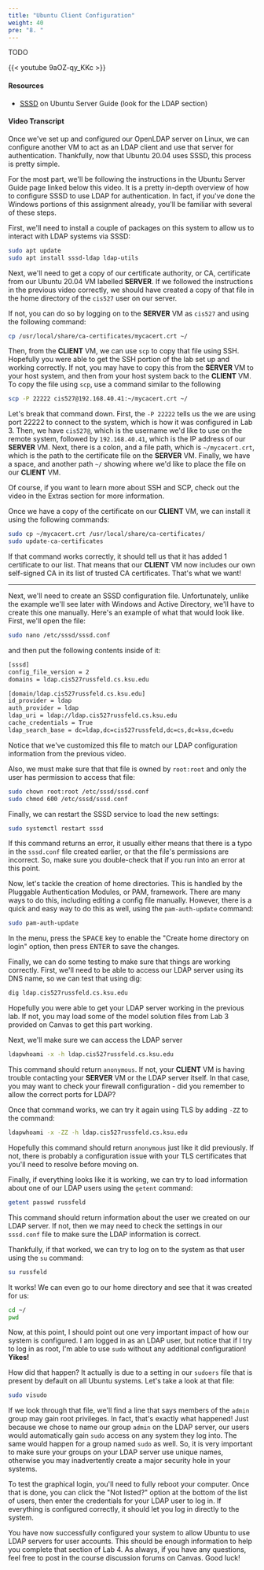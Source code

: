 ```yaml
---
title: "Ubuntu Client Configuration"
weight: 40
pre: "8. "
---
```


TODO

{{< youtube 9aOZ-qy_KKc >}}

#### Resources

* [SSSD](https://ubuntu.com/server/docs/service-sssd) on Ubuntu Server Guide (look for the LDAP section)

#### Video Transcript

Once we've set up and configured our OpenLDAP server on Linux, we can configure another VM to act as an LDAP client and use that server for authentication. Thankfully, now that Ubuntu 20.04 uses SSSD, this process is pretty simple. 

For the most part, we'll be following the instructions in the Ubuntu Server Guide page linked below this video. It is a pretty in-depth overview of how to configure SSSD to use LDAP for authentication. In fact, if you've done the Windows portions of this assignment already, you'll be familiar with several of these steps.

First, we'll need to install a couple of packages on this system to allow us to interact with LDAP systems via SSSD:

```bash
sudo apt update
sudo apt install sssd-ldap ldap-utils
```

Next, we'll need to get a copy of our certificate authority, or CA, certificate from our Ubuntu 20.04 VM labelled **SERVER**. If we followed the instructions in the previous video correctly, we should have created a copy of that file in the home directory of the `cis527` user on our server. 

If not, you can do so by logging on to the **SERVER** VM as `cis527` and using the following command:

```bash
cp /usr/local/share/ca-certificates/mycacert.crt ~/
```

Then, from the **CLIENT** VM, we can use `scp` to copy that file using SSH. Hopefully you were able to get the SSH portion of the lab set up and working correctly. If not, you may have to copy this from the **SERVER** VM to your host system, and then from your host system back to the **CLIENT** VM. To copy the file using `scp`, use a command similar to the following

```bash
scp -P 22222 cis527@192.168.40.41:~/mycacert.crt ~/
```

Let's break that command down. First, the `-P 22222` tells us the we are using port 22222 to connect to the system, which is how it was configured in Lab 3. Then, we have `cis527@`, which is the username we'd like to use on the remote system, followed by `192.168.40.41`, which is the IP address of our **SERVER** VM. Next, there is a colon, and a file path, which is `~/mycacert.crt`, which is the path to the certificate file on the **SERVER** VM. Finally, we have a space, and another path `~/` showing where we'd like to place the file on our **CLIENT** VM. 

Of course, if you want to learn more about SSH and SCP, check out the video in the Extras section for more information.

Once we have a copy of the certificate on our **CLIENT** VM, we can install it using the following commands:

```bash
sudo cp ~/mycacert.crt /usr/local/share/ca-certificates/
sudo update-ca-certificates
```

If that command works correctly, it should tell us that it has added 1 certificate to our list. That means that our **CLIENT** VM now includes our own self-signed CA in its list of trusted CA certificates. That's what we want!

---

Next, we'll need to create an SSSD configuration file. Unfortunately, unlike the example we'll see later with Windows and Active Directory, we'll have to create this one manually. Here's an example of what that would look like. First, we'll open the file:

```bash
sudo nano /etc/sssd/sssd.conf
```

and then put the following contents inside of it:

```tex
[sssd]
config_file_version = 2
domains = ldap.cis527russfeld.cs.ksu.edu

[domain/ldap.cis527russfeld.cs.ksu.edu]
id_provider = ldap
auth_provider = ldap
ldap_uri = ldap://ldap.cis527russfeld.cs.ksu.edu
cache_credentials = True
ldap_search_base = dc=ldap,dc=cis527russfeld,dc=cs,dc=ksu,dc=edu
```

Notice that we've customized this file to match our LDAP configuration information from the previous video. 

Also, we must make sure that that file is owned by `root:root` and only the user has permission to access that file:

```bash
sudo chown root:root /etc/sssd/sssd.conf
sudo chmod 600 /etc/sssd/sssd.conf
```

Finally, we can restart the SSSD service to load the new settings:

```bash
sudo systemctl restart sssd
```

If this command returns an error, it usually either means that there is a typo in the `sssd.conf` file created earlier, or that the file's permissions are incorrect. So, make sure you double-check that if you run into an error at this point.

Now, let's tackle the creation of home directories. This is handled by the Pluggable Authentication Modules, or PAM, framework. There are many ways to do this, including editing a config file manually. However, there is a quick and easy way to do this as well, using the `pam-auth-update` command:

```bash
sudo pam-auth-update
```

In the menu, press the <kbd>SPACE</kbd> key to enable the "Create home directory on login" option, then press <kbd>ENTER</kbd> to save the changes.

Finally, we can do some testing to make sure that things are working correctly. First, we'll need to be able to access our LDAP server using its DNS name, so we can test that using dig:

```bash
dig ldap.cis527russfeld.cs.ksu.edu
```

Hopefully you were able to get your LDAP server working in the previous lab. If not, you may load some of the model solution files from Lab 3 provided on Canvas to get this part working. 

Next, we'll make sure we can access the LDAP server

```bash
ldapwhoami -x -h ldap.cis527russfeld.cs.ksu.edu
```

This command should return `anonymous`. If not, your **CLIENT** VM is having trouble contacting your **SERVER** VM or the LDAP server itself. In that case, you may want to check your firewall configuration - did you remember to allow the correct ports for LDAP? 

Once that command works, we can try it again using TLS by adding `-ZZ` to the command:

```bash
ldapwhoami -x -ZZ -h ldap.cis527russfeld.cs.ksu.edu
```

Hopefully this command should return `anonymous` just like it did  previously. If not, there is probably a configuration issue with your TLS certificates that you'll need to resolve before moving on.

Finally, if everything looks like it is working, we can try to load information about one of our LDAP users using the `getent` command:

```bash
getent passwd russfeld
```

This command should return information about the user we created on our LDAP server. If not, then we may need to check the settings in our `sssd.conf` file to make sure the LDAP information is correct. 

Thankfully, if that worked, we can try to log on to the system as that user using the `su` command:

```bash
su russfeld
```

It works! We can even go to our home directory and see that it was created for us:

```bash
cd ~/
pwd
```

Now, at this point, I should point out one very important impact of how our system is configured. I am logged in as an LDAP user, but notice that if I try to log in as root, I'm able to use `sudo` without any additional configuration! **Yikes!**

How did that happen? It actually is due to a setting in our `sudoers` file that is present by default on all Ubuntu systems. Let's take a look at that file:

```bash
sudo visudo
```

If we look through that file, we'll find a line that says members of the `admin` group may gain root privileges. In fact, that's exactly what happened! Just because we chose to name our group `admin` on the LDAP server, our users would automatically gain `sudo` access on any system they log into. The same would happen for a group named `sudo` as well. So, it is very important to make sure your groups on your LDAP server use unique names, otherwise you may inadvertently create a major security hole in your systems.

To test the graphical login, you'll need to fully reboot your computer. Once that is done, you can click the "Not listed?" option at the bottom of the list of users, then enter the credentials for your LDAP user to log in. If everything is configured correctly, it should let you log in directly to the system.

You have now successfully configured your system to allow Ubuntu to use LDAP servers for user accounts. This should be enough information to help you complete that section of Lab 4. As always, if you have any questions, feel free to post in the course discussion forums on Canvas. Good luck!
